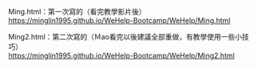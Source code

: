 Ming.html：第一次寫的（看完教學影片後） <br>
https://minglin1995.github.io/WeHelp-Bootcamp/WeHelp/Ming.html

Ming2.html：第二次寫的（Ｍao看完以後建議全部重做，有教學使用一些小技巧）<br>
https://minglin1995.github.io/WeHelp-Bootcamp/WeHelp/Ming2.html
